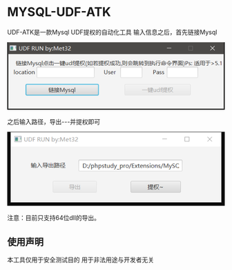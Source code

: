 # MYSQL-UDF-ATK
UDF-ATK是一款Mysql UDF提权的自动化工具
输入信息之后，首先链接Mysql

![1](2.png)

之后输入路径，导出---并提权即可

![2](1.png)

注意：目前只支持64位dll的导出。

## 使用声明

本工具仅用于安全测试目的
用于非法用途与开发者无关

